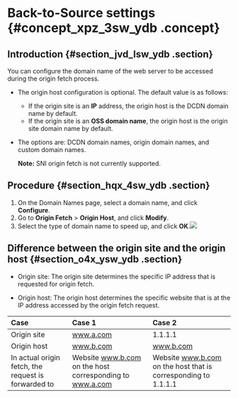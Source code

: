 # Back-to-Source settings {#concept_xpz_3sw_ydb .concept}

## Introduction {#section_jvd_lsw_ydb .section}

You can configure the domain name of the web server to be accessed during the origin fetch process.

-   The origin host configuration is optional. The default value is as follows:
    -   If the origin site is an **IP** address, the origin host is the DCDN domain name by default.
    -   If the origin site is an **OSS domain name**, the origin host is the origin site domain name by default.
-   The options are: DCDN domain names, origin domain names, and custom domain names.

    **Note:** SNI origin fetch is not currently supported.


## Procedure {#section_hqx_4sw_ydb .section}

1.  On the Domain Names page, select a domain name, and click **Configure**.
2.  Go to **Origin Fetch** \> **Origin Host**, and click **Modify**.
3.  Select the type of domain name to speed up, and click **OK**.![](http://static-aliyun-doc.oss-cn-hangzhou.aliyuncs.com/assets/img/13456/154563055834872_en-US.png)

## Difference between the origin site and the origin host {#section_o4x_ysw_ydb .section}

-   Origin site: The origin site determines the specific IP address that is requested for origin fetch.

-   Origin host: The origin host determines the specific website that is at the IP address accessed by the origin fetch request.


|Case|Case 1|Case 2|
|:---|:-----|:-----|
|Origin site|www.a.com|1.1.1.1|
|Origin host|www.b.com|www.b.com|
|In actual origin fetch, the request is forwarded to|Website www.b.com on the host corresponding to www.a.com|Website www.b.com on the host that is corresponding to 1.1.1.1|

